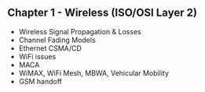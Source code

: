 ## Chapter 1 - Wireless (ISO/OSI Layer 2)

- Wireless Signal Propagation & Losses
- Channel Fading Models
- Ethernet CSMA/CD
- WiFi issues
- MACA
- WiMAX, WiFi Mesh, MBWA, Vehicular Mobility
- GSM handoff
